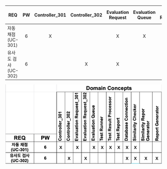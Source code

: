 | REQ | PW | Controller_301 | Controller_302 | Evaluation Request | Evaluation Queue | Test Runner | Test Result Processor | Test Report | Database Connection | Similarity Checker | Similarity Report | Similarity Report Generator |
| - | :-: | :-: | :-: | :-: | :-: | :-: | :-: | :-: | :-: | :-: | :-: | :-: |
| 자동 채점 (UC-301)           | 6 | X |  | X | X | X | X | X | X | | | |
| 유사도 검사 (UC-302)         | 6 |  | X | X |  |  |  |  | X | X | X | X |

![Module3 Domain Model Traceability Matrix](img/Module3_Domain_Model_Traceability_Matrix.png)